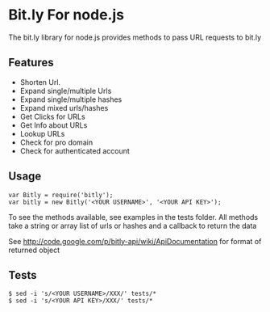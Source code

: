 # Bit.ly For node.js #

The bit.ly library for node.js provides methods to pass URL requests to bit.ly

## Features ##

- Shorten Url.
- Expand single/multiple Urls
- Expand single/multiple hashes
- Expand mixed urls/hashes
- Get Clicks for URLs
- Get Info about URLs
- Lookup URLs
- Check for pro domain
- Check for authenticated account

## Usage ##

    var Bitly = require('bitly');
    var bitly = new Bitly('<YOUR USERNAME>', '<YOUR API KEY>');

To see the methods available, see examples in the tests folder.  All methods
take a string or array list of urls or hashes and a callback to return the data

See http://code.google.com/p/bitly-api/wiki/ApiDocumentation for format of
returned object

## Tests

    $ sed -i 's/<YOUR USERNAME>/XXX/' tests/*
    $ sed -i 's/<YOUR API KEY>/XXX/' tests/*
